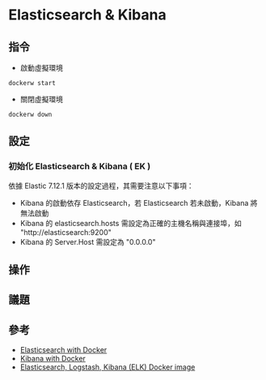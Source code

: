 # Elasticsearch & Kibana

## 指令

+ 啟動虛擬環境
```
dockerw start
```

+ 關閉虛擬環境
```
dockerw down
```

## 設定

### 初始化 Elasticsearch & Kibana ( EK )

依據 Elastic 7.12.1 版本的設定過程，其需要注意以下事項：

+ Kibana 的啟動依存 Elasticsearch，若 Elasticsearch 若未啟動，Kibana 將無法啟動
+ Kibana 的 elasticsearch.hosts 需設定為正確的主機名稱與連接埠，如 "http://elasticsearch:9200"
+ Kibana 的 Server.Host 需設定為 "0.0.0.0"

## 操作

## 議題

## 參考

+ [Elasticsearch with Docker](https://www.elastic.co/guide/en/elasticsearch/reference/current/docker.html#_pulling_the_image)
+ [Kibana with Docker](https://www.elastic.co/guide/en/kibana/current/docker.html#bind-mount-config)
+ [Elasticsearch, Logstash, Kibana (ELK) Docker image](https://hub.docker.com/r/sebp/elk/)
